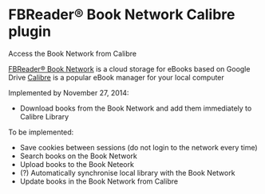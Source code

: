 FBReader® Book Network Calibre plugin
=====================================

Access the Book Network from Calibre

[FBReader® Book Network](https://books.fbreader.org/) is a cloud storage for eBooks based on Google Drive
[Calibre](http://calibre-ebook.com/) is a popular eBook manager for your local computer

Implemented by November 27, 2014:
* Download books from the Book Network and add them immediately to Calibre Library

To be implemented:
* Save cookies between sessions (do not login to the network every time)
* Search books on the Book Network
* Upload books to the Book Neteork
* (?) Automatically synchronise local library with the Book Network
* Update books in the Book Network from Calibre
